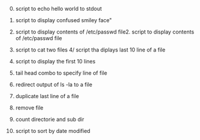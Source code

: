0. script to echo hello world to stdout
1. script to display confused smiley face"
2. script to display contents of /etc/passwd file2. script to display contents of /etc/passwd file
3. script to cat two files
4/ script tha diplays last 10 line of a file
5. script to display the first 10 lines
6. tail head combo to specify line of file

8. redirect output of ls -la to a file
9. duplicate last line of a file
10. remove file
11. count directorie and sub dir
12. script to sort by date modified
